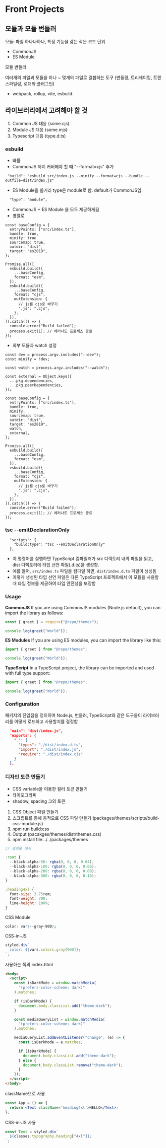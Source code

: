 # Front Projects

## 모듈과 모듈 번들러

모듈: 파일 하나나하나, 특정 기능을 갖는 작은 코드 단위

- CommonJS
- ES Module

모듈 번들러

여러개의 파일과 모듈을 하나 ~ 몇개의 파일로 결합하는 도구
(번들링, 트리쉐이킹, 트랜스파일링, 로더와 플러그인)

- webpack, rollup, vite, esbuild

## 라이브러리에서 고려해야 할 것

1. Common JS 대응 (some.cjs)
2. Module JS 대응 (some.mjs)
3. Typescript 대응 (type.d.ts)

### esbuild

- 빠름
- CommonJS 까지 커버해야 할 때 "--format=cjs" 추가

```text
 "build": "esbuild src/index.js --minify --format=cjs --bundle --outfile=dist/index.js"
```

- ES Module을 쓸거라 type은 module로 함. default가 CommonJS임.

```text
  "type": "module",
```

- CommonJS + ES Module 을 모두 제공하게끔
- 병렬로

```text
const baseConfig = {
  entryPoints: ["src/index.ts"],
  bundle: true,
  minify: true
  sourcemap: true,
  outdir: "dist",
  target: "es2019",
};

Promise.all([
  esbuild.build({
    ...baseConfig,
    format: "esm",
  }),
  esbuild.build({
    ...baseConfig,
    format: "cjs",
    outExtension: {
      // js를 cjs로 바꾸기
      ".js": ".cjs",
    },
  }),
]).catch(() => {
  console.error("Build failed");
  process.exit(1); // 에러나도 프로세스 종료
});

```

- 외부 모듈과 watch 설정

```text
const dev = process.argv.includes("--dev");
const minify = !dev;

const watch = process.argv.includes("--watch");

const external = Object.keys({
  ...pkg.dependencies,
  ...pkg.peerDependencies,
});

const baseConfig = {
  entryPoints: ["src/index.ts"],
  bundle: true,
  minify,
  sourcemap: true,
  outdir: "dist",
  target: "es2019",
  watch,
  external,
};

Promise.all([
  esbuild.build({
    ...baseConfig,
    format: "esm",
  }),
  esbuild.build({
    ...baseConfig,
    format: "cjs",
    outExtension: {
      // js를 cjs로 바꾸기
      ".js": ".cjs",
    },
  }),
]).catch(() => {
  console.error("Build failed");
  process.exit(1); // 에러나도 프로세스 종료
});
```

### tsc --emitDeclarationOnly

```text
  "scripts": {
    "build:type": "tsc --emitDeclarationOnly"
  },
```

- 이 명령어를 실행하면 TypeScript 컴파일러가 src 디렉토리 내의 파일을 읽고, dist 디렉토리에 타입 선언 파일(.d.ts)을 생성함.
- 예를 들어, `src/index.ts` 파일을 컴파일 하면, `dist/index.d.ts` 파일이 생성됨
- 이렇게 생성된 타입 선언 파일은 다른 TypeScript 프로젝트에서 이 모듈을 사용할 때 타입 정보를 제공하여 타입 안전성을 보장함

### Usage

**CommonJS**
If you are using CommonJS modules (Node.js default), you can import the library as follows:

```javascript
const { greet } = require("@repo/themes");

console.log(greet("World"));
```

**ES Modules**
If you are using ES modules, you can import the library like this:

```javascript
import { greet } from "@repo/themes";

console.log(greet("World"));
```

**TypeScript**
In a TypeScript project, the library can be imported and used with full type support:

```typescript
import { greet } from "@repo/themes";

console.log(greet("World"));
```

### Configuration

패키지의 진입점을 정의하여 Node.js, 번들러, TypeScript와 같은 도구들이 라이브러리를 어떻게 로드하고 사용할지를 결정함

```json
  "main": "dist/index.js",
  "exports": {
    ".": {
      "types": "./dist/index.d.ts",
      "import": "./dist/index.js",
      "require": "./dist/index.cjs"
    }
  },
```

### 디자인 토큰 만들기

- CSS variable을 이용한 컬러 토큰 만들기
- 타이포그라피
- shadow, spacing 그외 토큰

1. CSS Object 파일 만들기
2. 스크립트를 통해 동적으로 CSS 파일 만들기 (packages/themes/scripts/build-css-module.js)
3. npm run build:css
4. Output (pacakges/themes/dist/themes.css)
5. npm install file:../../packages/themes

```javascript
// 결과물 예시

:root {
  --black-alpha-50: rgba(0, 0, 0, 0.04);
  --black-alpha-100: rgba(0, 0, 0, 0.06);
  --black-alpha-200: rgba(0, 0, 0, 0.08);
  --black-alpha-300: rgba(0, 0, 0, 0.16);
}

.heading4xl {
  font-size: 3.75rem;
  font-weight: 700;
  line-height: 100%;
}
```

CSS Module

```css
color: var(--gray-900);
```

CSS-in-JS

```javascript
styled.div`
  color: ${vars.colors.gray[900]};
`;
```

사용하는 쪽의 index.html

```html
<body>
  <script>
    const isDarkMode = window.matchMedia(
      "(prefers-color-scheme: dark)"
    ).matches;

    if (isDarkMode) {
      document.body.classList.add("theme-dark");
    }

    const mediaQueryList = window.matchMedia(
      "(prefers-color-scheme: dark)"
    ).matches;

    mediaQueryList.addEventListener("change", (e) => {
      const isDarkMode = e.matches;

      if (isDarkMode) {
        document.body.classList.add("theme-dark");
      } else {
        document.body.classList.remove("theme-dark");
      }
    });
  </script>
</body>
```

className으로 사용

```jsx
const App = () => {
  return <Text className='heading4xl'>HELLO</Text>;
};
```

CSS-in-JS 사용

```javascript
const Text = styled.div`
  ${classes.typography.heading["4xl"]};
`;
```
